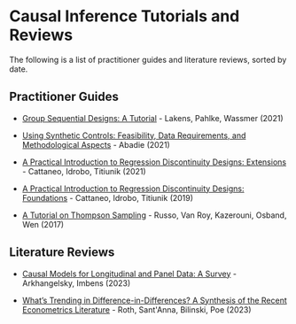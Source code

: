 # Causal Inference Tutorials and Reviews

The following is a list of practitioner guides and literature reviews, sorted by date.



## Practitioner Guides

- [Group Sequential Designs: A Tutorial](https://osf.io/preprints/psyarxiv/x4azm) - Lakens, Pahlke, Wassmer (2021)

- [Using Synthetic Controls: Feasibility, Data Requirements, and Methodological Aspects](https://par.nsf.gov/servlets/purl/10331930) - Abadie (2021)

- [A Practical Introduction to Regression Discontinuity Designs: Extensions](https://arxiv.org/pdf/2301.08958.pdf) - Cattaneo, Idrobo, Titiunik (2021)

- [A Practical Introduction to Regression Discontinuity Designs: Foundations](https://arxiv.org/pdf/1911.09511.pdf) - Cattaneo, Idrobo, Titiunik (2019)

- [A Tutorial on Thompson Sampling](https://arxiv.org/abs/1707.02038) - Russo, Van Roy, Kazerouni, Osband, Wen (2017)



## Literature Reviews

- [Causal Models for Longitudinal and Panel Data: A Survey](https://www.nber.org/papers/w31942) - Arkhangelsky, Imbens (2023)

- [What’s Trending in Difference-in-Differences? A Synthesis of the Recent Econometrics Literature](https://arxiv.org/pdf/2201.01194.pdf) - Roth, Sant'Anna, Bilinski, Poe (2023)
